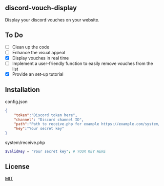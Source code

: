 ## discord-vouch-display
Display your discord vouches on your website.

## To Do
- [ ] Clean up the code
- [ ] Enhance the visual appeal
- [x] Display vouches in real time
- [ ] Implement a user-friendly function to easily remove vouches from the list
- [x] Provide an set-up tutorial

## Installation
config.json
```json
{
    "token":"Discord token here",
    "channel": "Discord channel ID",
    "path":"Path to receive.php for example https://example.com/system/receive.php",
    "key":"Your secret key"
}
```
system/receive.php
```php
$validKey = "Your secret key"; # YOUR KEY HERE
```

## License
[MIT](https://choosealicense.com/licenses/mit/)
